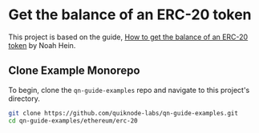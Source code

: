 # Get the balance of an ERC-20 token

This project is based on the guide, [How to get the balance of an ERC-20 token](https://www.quicknode.com/guides/web3-sdks/how-to-get-the-balance-of-an-erc-20-token?utm_source=qn-github&utm_campaign=erc20_balance&utm_content=sign-up&utm_medium=generic) by Noah Hein.

## Clone Example Monorepo

To begin, clone the `qn-guide-examples` repo and navigate to this project's directory.

```bash
git clone https://github.com/quiknode-labs/qn-guide-examples.git
cd qn-guide-examples/ethereum/erc-20
```
